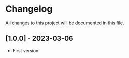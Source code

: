 # Changelog

All changes to this project will be documented in this file.

## [1.0.0] - 2023-03-06

- First version
